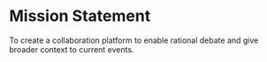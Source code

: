 # Mission Statement

To create a collaboration platform to enable rational debate and give broader context to current events. 

